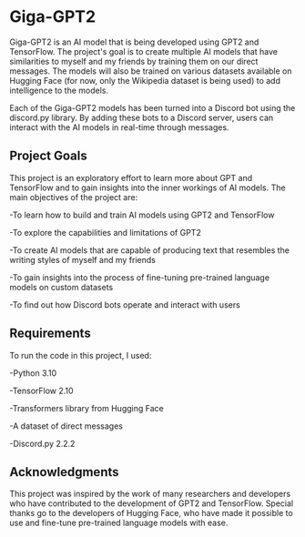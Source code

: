 # Giga-GPT2
Giga-GPT2 is an AI model that is being developed using GPT2 and TensorFlow. The project's goal is to create multiple AI models that have similarities to myself and my friends by training them on our direct messages. The models will also be trained on various datasets available on Hugging Face (for now, only the Wikipedia dataset is being used) to add intelligence to the models.

Each of the Giga-GPT2 models has been turned into a Discord bot using the discord.py library. By adding these bots to a Discord server, users can interact with the AI models in real-time through messages.

## Project Goals
This project is an exploratory effort to learn more about GPT and TensorFlow and to gain insights into the inner workings of AI models. The main objectives of the project are:

-To learn how to build and train AI models using GPT2 and TensorFlow

-To explore the capabilities and limitations of GPT2

-To create AI models that are capable of producing text that resembles the writing styles of myself and my friends

-To gain insights into the process of fine-tuning pre-trained language models on custom datasets

-To find out how Discord bots operate and interact with users

## Requirements
To run the code in this project, I used:

-Python 3.10

-TensorFlow 2.10

-Transformers library from Hugging Face

-A dataset of direct messages

-Discord.py 2.2.2

## Acknowledgments

This project was inspired by the work of many researchers and developers who have contributed to the development of GPT2 and TensorFlow. Special thanks go to the developers of Hugging Face, who have made it possible to use and fine-tune pre-trained language models with ease.
